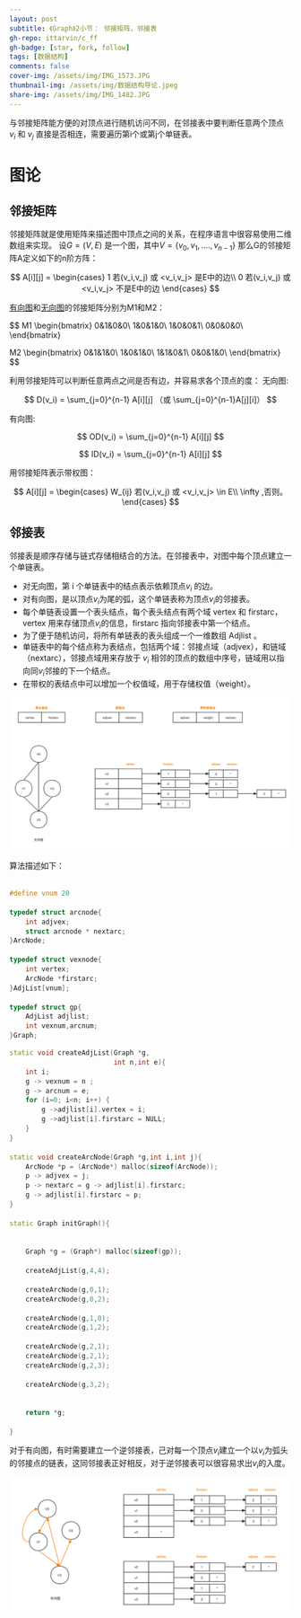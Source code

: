 ```yaml
---
layout: post
subtitle: 《Graph》2小节： 邻接矩阵，邻接表
gh-repo: ittarvin/c_ff
gh-badge: [star, fork, follow]
tags: [数据结构]
comments: false
cover-img: /assets/img/IMG_1573.JPG
thumbnail-img: /assets/img/数据结构导论.jpeg
share-img: /assets/img/IMG_1482.JPG
---
```

与邻接矩阵能方便的对顶点进行随机访问不同，在邻接表中要判断任意两个顶点 $v_i$ 和 $v_j$ 直接是否相连，需要遍历第i个或第j个单链表。

# 图论

## 邻接矩阵
邻接矩阵就是使用矩阵来描述图中顶点之间的关系，在程序语言中很容易使用二维数组来实现。
设$G=(V,E)$ 是一个图，其中$V=\{v_0,v_1,....,v_{n-1}\}$ 那么G的邻接矩阵A定义如下的n阶方阵：

$$
A[i][j] = 
\begin{cases}
1 若(v_i,v_j) 或 <v_i,v_j> 是E中的边\\
0 若(v_i,v_j) 或 <v_i,v_j> 不是E中的边
\end{cases}
$$

[有向图](/2022-05-31-graph)和[无向图](/2022-05-31-graph)的邻接矩阵分别为M1和M2：

$$
M1
\begin{bmatrix} 
0&1&0&0\\
1&0&1&0\\
1&0&0&1\\
0&0&0&0\\
\end{bmatrix}

M2
\begin{bmatrix}
0&1&1&0\\
1&0&1&0\\
1&1&0&1\\
0&0&1&0\\
\end{bmatrix}
$$

利用邻接矩阵可以判断任意两点之间是否有边，并容易求各个顶点的度：
无向图:

$$
D(v_i) = \sum_{j=0}^{n-1} A[i][j] （或 \sum_{j=0}^{n-1}A[j][i]）
$$

有向图:

$$
OD(v_i) = \sum_{j=0}^{n-1} A[i][j] 
$$

$$
ID(v_i) = \sum_{j=0}^{n-1} A[i][j]
$$

用邻接矩阵表示带权图：

$$
A[i][j] = 
\begin{cases}
W_{ij} 若(v_i,v_j) 或 <v_i,v_j>  \in E\\
\infty ,否则。
\end{cases}
$$

##  邻接表
邻接表是顺序存储与链式存储相结合的方法。在邻接表中，对图中每个顶点建立一个单链表。
- 对无向图，第 i 个单链表中的结点表示依赖顶点$v_i$ 的边。
- 对有向图，是以顶点$v_i$为尾的弧，这个单链表称为顶点$v_i$的邻接表。
- 每个单链表设置一个表头结点，每个表头结点有两个域 vertex 和 firstarc，vertex 用来存储顶点$v_i$的信息，firstarc 指向邻接表中第一个结点。
- 为了便于随机访问，将所有单链表的表头组成一个一维数组 Adjlist 。
- 单链表中的每个结点称为表结点，包括两个域：邻接点域（adjvex），和链域（nextarc），邻接点域用来存放于 $v_i$ 相邻的顶点的数组中序号，链域用以指向同$v_i$邻接的下一个结点。
- 在带权的表结点中可以增加一个权值域，用于存储权值（weight）。

![图-邻接表-无向图.png](/assets/img/图-邻接表-无向图.png)

算法描述如下：

```cpp

#define vnum 20

typedef struct arcnode{
    int adjvex;
    struct arcnode * nextarc;
}ArcNode;

typedef struct vexnode{
    int vertex;
    ArcNode *firstarc;
}AdjList[vnum];

typedef struct gp{
    AdjList adjlist;
    int vexnum,arcnum;
}Graph;

```

```cpp
static void createAdjList(Graph *g,
                          int n,int e){
    int i;
    g -> vexnum = n ;
    g -> arcnum = e;
    for (i=0; i<n; i++) {
        g ->adjlist[i].vertex = i;
        g ->adjlist[i].firstarc = NULL;
    }
}

static void createArcNode(Graph *g,int i,int j){
    ArcNode *p = (ArcNode*) malloc(sizeof(ArcNode));
    p -> adjvex = j;
    p -> nextarc = g -> adjlist[i].firstarc;
    g -> adjlist[i].firstarc = p;
}

static Graph initGraph(){
    
    
    Graph *g = (Graph*) malloc(sizeof(gp));
    
    createAdjList(g,4,4);
    
    createArcNode(g,0,1);
    createArcNode(g,0,2);
    
    createArcNode(g,1,0);
    createArcNode(g,1,2);
    
    createArcNode(g,2,1);
    createArcNode(g,2,1);
    createArcNode(g,2,3);
    
    createArcNode(g,3,2);
    
    
    return *g;
    
}
```

对于有向图，有时需要建立一个逆邻接表，己对每一个顶点$v_i$建立一个以$v_i$为弧头的邻接点的链表，这同邻接表正好相反，对于逆邻接表可以很容易求出$v_i$的入度。

![图-邻接表-有向图.png](/assets/img/图-邻接表-有向图.png)
